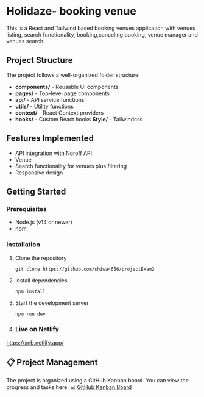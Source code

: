 # Holidaze- booking venue

This is a React and Tailwind based booking venues application with venues listing, search functionality, booking,canceling booking, venue manager and venues search.

## Project Structure

The project follows a well-organized folder structure:

- **components/** - Reusable UI components
- **pages/** - Top-level page components
- **api/** - API service functions
- **utils/** - Utility functions
- **context/** - React Context providers
- **hooks/** - Custom React hooks
**Style/** - Tailwindcss
## Features Implemented

- API integration with Noroff API
- Venue
- Search functionality for venues plus filtering
- Responsive design

## Getting Started

### Prerequisites

- Node.js (v14 or newer)
- npm 

### Installation

1. Clone the repository
   ```
   git clone https://github.com/shiwa4656/projectExam2

   ```

2. Install dependencies
   ```
   npm install
   
   ```

3. Start the development server
   ```
   npm run dev
   
   ```



4. ### Live on Netlify
  https://xnb.netlify.app/


  ## 📋 Project Management
The project is organized using a GitHub Kanban board. You can view the progress and tasks here:
📊 [GitHub Kanban Board](https://github.com/users/shiwa4656/projects/16)

   
